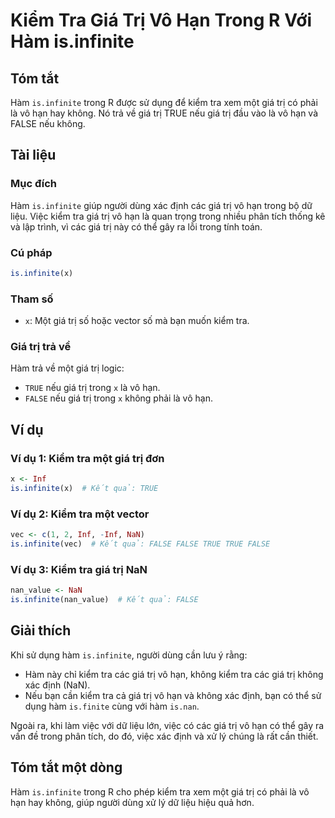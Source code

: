 <!--
Meta Description: # Kiểm Tra Giá Trị Vô Hạn Trong R Với Hàm is.infinite ## Tóm tắt Hàm `is.infinite` trong R được sử dụng để kiểm tra xem một giá trị có phải là vô hạn ...
Meta Keywords: giá, trị, kiểm, tra, hạn
-->

# Kiểm Tra Giá Trị Vô Hạn Trong R Với Hàm is.infinite

## Tóm tắt
Hàm `is.infinite` trong R được sử dụng để kiểm tra xem một giá trị có phải là vô hạn hay không. Nó trả về giá trị TRUE nếu giá trị đầu vào là vô hạn và FALSE nếu không.

## Tài liệu
### Mục đích
Hàm `is.infinite` giúp người dùng xác định các giá trị vô hạn trong bộ dữ liệu. Việc kiểm tra giá trị vô hạn là quan trọng trong nhiều phân tích thống kê và lập trình, vì các giá trị này có thể gây ra lỗi trong tính toán.

### Cú pháp
```R
is.infinite(x)
```

### Tham số
- `x`: Một giá trị số hoặc vector số mà bạn muốn kiểm tra.

### Giá trị trả về
Hàm trả về một giá trị logic:
- `TRUE` nếu giá trị trong `x` là vô hạn.
- `FALSE` nếu giá trị trong `x` không phải là vô hạn.

## Ví dụ
### Ví dụ 1: Kiểm tra một giá trị đơn
```R
x <- Inf
is.infinite(x)  # Kết quả: TRUE
```

### Ví dụ 2: Kiểm tra một vector
```R
vec <- c(1, 2, Inf, -Inf, NaN)
is.infinite(vec)  # Kết quả: FALSE FALSE TRUE TRUE FALSE
```

### Ví dụ 3: Kiểm tra giá trị NaN
```R
nan_value <- NaN
is.infinite(nan_value)  # Kết quả: FALSE
```

## Giải thích
Khi sử dụng hàm `is.infinite`, người dùng cần lưu ý rằng:
- Hàm này chỉ kiểm tra các giá trị vô hạn, không kiểm tra các giá trị không xác định (NaN).
- Nếu bạn cần kiểm tra cả giá trị vô hạn và không xác định, bạn có thể sử dụng hàm `is.finite` cùng với hàm `is.nan`.

Ngoài ra, khi làm việc với dữ liệu lớn, việc có các giá trị vô hạn có thể gây ra vấn đề trong phân tích, do đó, việc xác định và xử lý chúng là rất cần thiết.

## Tóm tắt một dòng
Hàm `is.infinite` trong R cho phép kiểm tra xem một giá trị có phải là vô hạn hay không, giúp người dùng xử lý dữ liệu hiệu quả hơn.